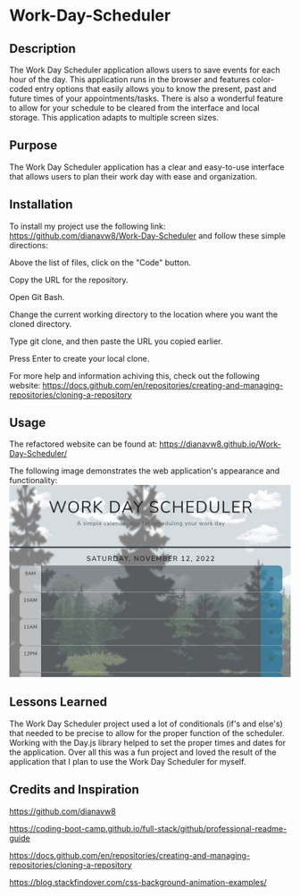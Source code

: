 # Work-Day-Scheduler

## Description
The Work Day Scheduler application allows users to save events for each hour of the day. This application runs in the browser and features color-coded entry options that easily allows you to know the present, past and future times of your appointments/tasks. There is also a wonderful feature to allow for your schedule to be cleared from the interface and local storage. This application adapts to multiple screen sizes.

## Purpose
The Work Day Scheduler application has a clear and easy-to-use interface that allows users to plan their work day with ease and organization.

## Installation
To install my project use the following link: https://github.com/dianavw8/Work-Day-Scheduler and follow these simple directions:

Above the list of files, click on the "Code" button.

Copy the URL for the repository.

Open Git Bash.

Change the current working directory to the location where you want the cloned directory.

Type git clone, and then paste the URL you copied earlier.

Press Enter to create your local clone.

For more help and information achiving this, check out the following website: https://docs.github.com/en/repositories/creating-and-managing-repositories/cloning-a-repository

## Usage
The refactored website can be found at: https://dianavw8.github.io/Work-Day-Scheduler/

The following image demonstrates the web application's appearance and functionality:
![The Work Day Scheduler webpage includes a scheduler with hours of 9am-5pm, rows for adding text, save buttons at the end of each and a clear schedule button at the bottom.](./Assets/Work-Day-Scheduler-Web-Image.jpg)

## Lessons Learned
The Work Day Scheduler project used a lot of conditionals (if's and else's) that needed to be precise to allow for the proper function of the scheduler. Working with the Day.js library helped to set the proper times and dates for the application. Over all this was a fun project and loved the result of the application that I plan to use the Work Day Scheduler for myself.

## Credits and Inspiration
https://github.com/dianavw8

https://coding-boot-camp.github.io/full-stack/github/professional-readme-guide

https://docs.github.com/en/repositories/creating-and-managing-repositories/cloning-a-repository

https://blog.stackfindover.com/css-background-animation-examples/

